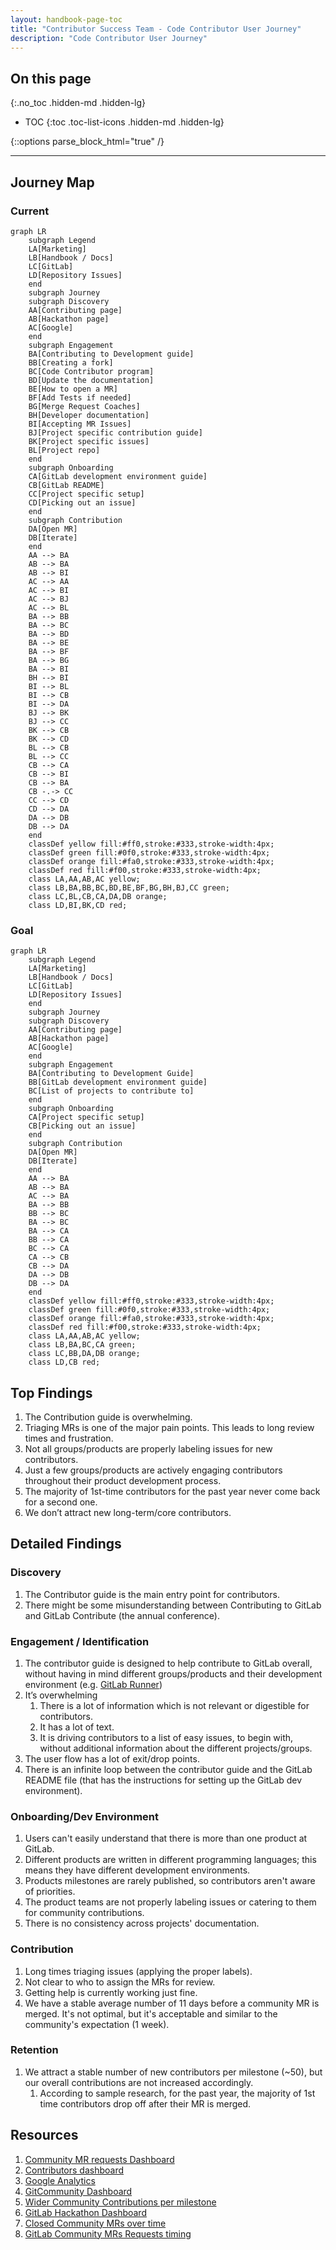 ```yaml
---
layout: handbook-page-toc
title: "Contributor Success Team - Code Contributor User Journey"
description: "Code Contributor User Journey"
---
```


## On this page

{:.no_toc .hidden-md .hidden-lg}

- TOC
{:toc .toc-list-icons .hidden-md .hidden-lg}

{::options parse_block_html="true" /}

- - -

## Journey Map

### Current

```mermaid
graph LR
    subgraph Legend
    LA[Marketing]
    LB[Handbook / Docs]
    LC[GitLab]
    LD[Repository Issues]
    end
    subgraph Journey
    subgraph Discovery
    AA[Contributing page]
    AB[Hackathon page]
    AC[Google]
    end
    subgraph Engagement
    BA[Contributing to Development guide]
    BB[Creating a fork]
    BC[Code Contributor program]
    BD[Update the documentation]
    BE[How to open a MR]
    BF[Add Tests if needed]
    BG[Merge Request Coaches]
    BH[Developer documentation]
    BI[Accepting MR Issues]
    BJ[Project specific contribution guide]
    BK[Project specific issues]
    BL[Project repo]
    end
    subgraph Onboarding
    CA[GitLab development environment guide]
    CB[GitLab README]
    CC[Project specific setup]
    CD[Picking out an issue]
    end
    subgraph Contribution
    DA[Open MR]
    DB[Iterate]
    end
    AA --> BA
    AB --> BA
    AB --> BI
    AC --> AA
    AC --> BI
    AC --> BJ
    AC --> BL
    BA --> BB
    BA --> BC
    BA --> BD
    BA --> BE
    BA --> BF
    BA --> BG
    BA --> BI
    BH --> BI
    BI --> BL
    BI --> CB
    BI --> DA
    BJ --> BK
    BJ --> CC
    BK --> CB
    BK --> CD
    BL --> CB
    BL --> CC
    CB --> CA
    CB --> BI
    CB --> BA
    CB -.-> CC
    CC --> CD
    CD --> DA
    DA --> DB
    DB --> DA
    end
    classDef yellow fill:#ff0,stroke:#333,stroke-width:4px;
    classDef green fill:#0f0,stroke:#333,stroke-width:4px;
    classDef orange fill:#fa0,stroke:#333,stroke-width:4px;
    classDef red fill:#f00,stroke:#333,stroke-width:4px;
    class LA,AA,AB,AC yellow;
    class LB,BA,BB,BC,BD,BE,BF,BG,BH,BJ,CC green;
    class LC,BL,CB,CA,DA,DB orange;
    class LD,BI,BK,CD red;
```

### Goal

```mermaid
graph LR
    subgraph Legend
    LA[Marketing]
    LB[Handbook / Docs]
    LC[GitLab]
    LD[Repository Issues]
    end
    subgraph Journey
    subgraph Discovery
    AA[Contributing page]
    AB[Hackathon page]
    AC[Google]
    end
    subgraph Engagement
    BA[Contributing to Development Guide]
    BB[GitLab development environment guide]
    BC[List of projects to contribute to]
    end
    subgraph Onboarding
    CA[Project specific setup]
    CB[Picking out an issue]
    end
    subgraph Contribution
    DA[Open MR]
    DB[Iterate]
    end
    AA --> BA
    AB --> BA
    AC --> BA
    BA --> BB
    BB --> BC
    BA --> BC
    BA --> CA
    BB --> CA
    BC --> CA
    CA --> CB
    CB --> DA
    DA --> DB
    DB --> DA
    end
    classDef yellow fill:#ff0,stroke:#333,stroke-width:4px;
    classDef green fill:#0f0,stroke:#333,stroke-width:4px;
    classDef orange fill:#fa0,stroke:#333,stroke-width:4px;
    classDef red fill:#f00,stroke:#333,stroke-width:4px;
    class LA,AA,AB,AC yellow;
    class LB,BA,BC,CA green;
    class LC,BB,DA,DB orange;
    class LD,CB red;
```

## Top Findings

1. The Contribution guide is overwhelming.
1. Triaging MRs is one of the major pain points. This leads to long review times and frustration.
1. Not all groups/products are properly labeling issues for new contributors.
1. Just a few groups/products are actively engaging contributors throughout their product development process.
1. The majority of 1st-time contributors for the past year never come back for a second one.
1. We don’t attract new long-term/core contributors.

## Detailed Findings

### Discovery

1. The Contributor guide is the main entry point for contributors.
1. There might be some misunderstanding between Contributing to GitLab and GitLab
Contribute (the annual conference).

### Engagement / Identification

1. The contributor guide is designed to help contribute to GitLab overall, without having in mind different groups/products and their development environment (e.g. [GitLab Runner](https://gitlab.com/gitlab-org/gitlab-runner))
1. It’s overwhelming
    1. There is a lot of information which is not relevant or digestible for contributors.
    1. It has a lot of text.
    1. It is driving contributors to a list of easy issues, to begin with, without additional information about the different projects/groups.
1. The user flow has a lot of exit/drop points.
1. There is an infinite loop between the contributor guide and the GitLab README file (that has the instructions for setting up the GitLab dev environment).

### Onboarding/Dev Environment

1. Users can't easily understand that there is more than one product at GitLab.
1. Different products are written in different programming languages; this means they have different development environments.
1. Products milestones are rarely published, so contributors aren't aware of priorities.
1. The product teams are not properly labeling issues or catering to them for community contributions.
1. There is no consistency across projects' documentation.

### Contribution

1. Long times triaging issues (applying the proper labels).
1. Not clear to who to assign the MRs for review.
1. Getting help is currently working just fine.
1. We have a stable average number of 11 days before a community MR is merged. It's not optimal, but it's acceptable and similar to the community's expectation (1 week).

### Retention

1. We attract a stable number of new contributors per milestone (~50), but our overall contributions are not increased accordingly.
    1. According to sample research, for the past year, the majority of 1st time contributors drop off after their MR is merged.

## Resources

1. [Community MR requests Dashboard](https://gitlab.biterg.io/app/kibana#/dashboard/b2218fd0-bc11-11e8-8aac-ef7fd4d8cbad?_g=(refreshInterval:(pause:!t,value:0),time:(from:now-10y,mode:relative,to:now))&_a=(description:'GitLab%20Merge%20Requests%20panel%20by%20Bitergia',filters:!(('$state':(store:appState),meta:(alias:Bots,disabled:!f,index:'4381a740-bc0c-11e8-8aac-ef7fd4d8cbad',key:author_bot,negate:!t,params:(query:!t,type:phrase),type:phrase,value:true),query:(match:(author_bot:(query:!t,type:phrase)))),('$state':(store:appState),meta:(alias:!n,disabled:!f,index:'4381a740-bc0c-11e8-8aac-ef7fd4d8cbad',key:author_org_name,negate:!t,params:(query:GitLab,type:phrase),type:phrase,value:GitLab),query:(match:(author_org_name:(query:GitLab,type:phrase))))),fullScreenMode:!f,options:(darkTheme:!f,hidePanelTitles:!f,useMargins:!t),panels:!((gridData:(h:8,i:'1',w:24,x:0,y:8),id:'03e16fb0-bc0e-11e8-8aac-ef7fd4d8cbad',panelIndex:'1',title:'Merge%20Requests,%20over%20time',type:visualization,version:'6.8.6'),(gridData:(h:16,i:'2',w:24,x:24,y:16),id:c7d1f570-bc0e-11e8-8aac-ef7fd4d8cbad,panelIndex:'2',title:'Merge%20Requests%20by%20Organization,%20over%20time',type:visualization,version:'6.8.6'),(embeddableConfig:(vis:(params:(config:(searchKeyword:''),sort:(columnIndex:!n,direction:!n)))),gridData:(h:16,i:'3',w:12,x:36,y:0),id:'841039a0-bc0e-11e8-8aac-ef7fd4d8cbad',panelIndex:'3',title:Projects,type:visualization,version:'6.8.6'),(embeddableConfig:(vis:(params:(config:(searchKeyword:''),sort:(columnIndex:!n,direction:!n)))),gridData:(h:24,i:'4',w:24,x:0,y:48),id:'671622d0-bc11-11e8-8aac-ef7fd4d8cbad',panelIndex:'4',title:Repositories,type:visualization,version:'6.8.6'),(gridData:(h:16,i:'5',w:12,x:24,y:0),id:'4748af70-bc0e-11e8-8aac-ef7fd4d8cbad',panelIndex:'5',title:'Submissions%20by%20Organization',type:visualization,version:'6.8.6'),(embeddableConfig:(vis:(params:(config:(searchKeyword:''),sort:(columnIndex:!n,direction:!n)))),gridData:(h:24,i:'6',w:24,x:0,y:24),id:'5760e7a0-bc0f-11e8-8aac-ef7fd4d8cbad',panelIndex:'6',title:Submitters,type:visualization,version:'6.8.6'),(gridData:(h:8,i:'7',w:24,x:0,y:16),id:'1a23fbd0-bc0e-11e8-8aac-ef7fd4d8cbad',panelIndex:'7',title:'Submitters,%20over%20time',type:visualization,version:'6.8.6'),(gridData:(h:8,i:'8',w:24,x:0,y:0),id:d00b6fc0-bc0c-11e8-8aac-ef7fd4d8cbad,panelIndex:'8',title:'Merge%20Requests',type:visualization,version:'6.8.6'),(embeddableConfig:(vis:(params:(config:(searchKeyword:''),sort:(columnIndex:!n,direction:!n)))),gridData:(h:16,i:'9',w:24,x:24,y:32),id:'1be49ac0-bc12-11e8-8aac-ef7fd4d8cbad',panelIndex:'9',title:Organizations,type:visualization,version:'6.8.6'),(embeddableConfig:(vis:(params:(config:(searchKeyword:''),sort:(columnIndex:!n,direction:!n)))),gridData:(h:24,i:'10',w:24,x:24,y:48),id:de6c3480-cb22-11e8-8aac-ef7fd4d8cbad,panelIndex:'10',title:Milestones,type:visualization,version:'6.8.6')),query:(language:lucene,query:''),timeRestore:!f,title:'GitLab%20Merge%20Requests',viewMode:view))
1. [Contributors dashboard](https://gitlab.biterg.io/app/kibana#/dashboard/b2218fd0-bc11-11e8-8aac-ef7fd4d8cbad?_g=(refreshInterval:(pause:!t,value:0),time:(from:now-10y,mode:relative,to:now))&_a=(description:'GitLab%20Merge%20Requests%20panel%20by%20Bitergia',filters:!(('$state':(store:appState),meta:(alias:Bots,disabled:!f,index:'4381a740-bc0c-11e8-8aac-ef7fd4d8cbad',key:author_bot,negate:!t,params:(query:!t,type:phrase),type:phrase,value:true),query:(match:(author_bot:(query:!t,type:phrase)))),('$state':(store:appState),meta:(alias:!n,disabled:!f,index:'4381a740-bc0c-11e8-8aac-ef7fd4d8cbad',key:author_org_name,negate:!t,params:(query:GitLab,type:phrase),type:phrase,value:GitLab),query:(match:(author_org_name:(query:GitLab,type:phrase))))),fullScreenMode:!f,options:(darkTheme:!f,hidePanelTitles:!f,useMargins:!t),panels:!((gridData:(h:8,i:'1',w:24,x:0,y:8),id:'03e16fb0-bc0e-11e8-8aac-ef7fd4d8cbad',panelIndex:'1',title:'Merge%20Requests,%20over%20time',type:visualization,version:'6.8.6'),(gridData:(h:16,i:'2',w:24,x:24,y:16),id:c7d1f570-bc0e-11e8-8aac-ef7fd4d8cbad,panelIndex:'2',title:'Merge%20Requests%20by%20Organization,%20over%20time',type:visualization,version:'6.8.6'),(embeddableConfig:(vis:(params:(config:(searchKeyword:''),sort:(columnIndex:!n,direction:!n)))),gridData:(h:16,i:'3',w:12,x:36,y:0),id:'841039a0-bc0e-11e8-8aac-ef7fd4d8cbad',panelIndex:'3',title:Projects,type:visualization,version:'6.8.6'),(embeddableConfig:(vis:(params:(config:(searchKeyword:''),sort:(columnIndex:!n,direction:!n)))),gridData:(h:24,i:'4',w:24,x:0,y:48),id:'671622d0-bc11-11e8-8aac-ef7fd4d8cbad',panelIndex:'4',title:Repositories,type:visualization,version:'6.8.6'),(gridData:(h:16,i:'5',w:12,x:24,y:0),id:'4748af70-bc0e-11e8-8aac-ef7fd4d8cbad',panelIndex:'5',title:'Submissions%20by%20Organization',type:visualization,version:'6.8.6'),(embeddableConfig:(vis:(params:(config:(searchKeyword:''),sort:(columnIndex:!n,direction:!n)))),gridData:(h:24,i:'6',w:24,x:0,y:24),id:'5760e7a0-bc0f-11e8-8aac-ef7fd4d8cbad',panelIndex:'6',title:Submitters,type:visualization,version:'6.8.6'),(gridData:(h:8,i:'7',w:24,x:0,y:16),id:'1a23fbd0-bc0e-11e8-8aac-ef7fd4d8cbad',panelIndex:'7',title:'Submitters,%20over%20time',type:visualization,version:'6.8.6'),(gridData:(h:8,i:'8',w:24,x:0,y:0),id:d00b6fc0-bc0c-11e8-8aac-ef7fd4d8cbad,panelIndex:'8',title:'Merge%20Requests',type:visualization,version:'6.8.6'),(embeddableConfig:(vis:(params:(config:(searchKeyword:''),sort:(columnIndex:!n,direction:!n)))),gridData:(h:16,i:'9',w:24,x:24,y:32),id:'1be49ac0-bc12-11e8-8aac-ef7fd4d8cbad',panelIndex:'9',title:Organizations,type:visualization,version:'6.8.6'),(embeddableConfig:(vis:(params:(config:(searchKeyword:''),sort:(columnIndex:!n,direction:!n)))),gridData:(h:24,i:'10',w:24,x:24,y:48),id:de6c3480-cb22-11e8-8aac-ef7fd4d8cbad,panelIndex:'10',title:Milestones,type:visualization,version:'6.8.6')),query:(language:lucene,query:''),timeRestore:!f,title:'GitLab%20Merge%20Requests',viewMode:view))
1. [Google Analytics](https://analytics.google.com/analytics/web/#/report/content-engagement-flow/a37019925w65271535p117457861/_u.date00=20200204&_u.date01=20210202&_r.threshold=50&_r.hlNode=0-0-235771201&_r.steps=8&_r.dimension=analytics.source/)
1. [GitCommunity Dashboard](https://gitlab.biterg.io/app/kibana#/dashboard/80a85e30-615e-11eb-a6f8-03728e7a4c82)
1. [Wider Community Contributions per milestone](https://gitlab.biterg.io/app/kibana#/dashboard/465b66f0-882a-11e9-b37c-9d3431060b53)
1. [GitLab Hackathon Dashboard](https://gitlab.biterg.io/app/kibana#/dashboard/9097a7d0-55bd-11eb-a6f8-03728e7a4c82)
1. [Closed Community MRs over time](https://gitlab.biterg.io/app/kibana#/visualize/edit/1701fec0-6b3b-11e9-8638-c11f0f1aa3fa)
1. [GitLab Community MRs Requests timing](https://gitlab.biterg.io/app/kibana#/dashboard/79c9aaa0-f9b0-11e8-9e44-9175bb6c0550?_g=(refreshInterval:(pause:!t,value:0),time:(from:now-10y,mode:relative,to:now))&_a=(description:'Community%20Merge%20Requests%20Timing%20by%20Bitergia',filters:!(('$state':(store:appState),meta:(alias:!n,disabled:!f,index:'4381a740-bc0c-11e8-8aac-ef7fd4d8cbad',key:state,negate:!f,params:(query:merged,type:phrase),type:phrase,value:merged),query:(match:(state:(query:merged,type:phrase)))),('$state':(store:appState),meta:(alias:!n,disabled:!f,index:'4381a740-bc0c-11e8-8aac-ef7fd4d8cbad',key:labels,negate:!f,params:!('Community%20contribution','Community%20Contribution'),type:phrases,value:'Community%20contribution,%20Community%20Contribution'),query:(bool:(minimum_should_match:1,should:!((match_phrase:(labels:'Community%20contribution')),(match_phrase:(labels:'Community%20Contribution'))))))),fullScreenMode:!f,options:(darkTheme:!f,hidePanelTitles:!f,useMargins:!t),panels:!((gridData:(h:8,i:'1',w:24,x:0,y:0),id:'6f332cc0-bc15-11e8-8aac-ef7fd4d8cbad',panelIndex:'1',title:Summary,type:visualization,version:'6.8.6'),(embeddableConfig:(vis:(legendOpen:!f)),gridData:(h:8,i:'2',w:12,x:12,y:8),id:e1320250-bc1b-11e8-8aac-ef7fd4d8cbad,panelIndex:'2',title:'80%20Percent%20Open%20TIme%20(Days),%20over%20time',type:visualization,version:'6.8.6'),(embeddableConfig:(vis:(legendOpen:!f)),gridData:(h:8,i:'3',w:12,x:0,y:8),id:'9f2ef530-bc15-11e8-8aac-ef7fd4d8cbad',panelIndex:'3',title:'Median%20Open%20Time%20(Days),%20over%20time',type:visualization,version:'6.8.6'),(gridData:(h:12,i:'4',w:12,x:24,y:0),id:b69849e0-bc1c-11e8-8aac-ef7fd4d8cbad,panelIndex:'4',title:Status,type:visualization,version:'6.8.6'),(gridData:(h:12,i:'5',w:12,x:36,y:0),id:'4748af70-bc0e-11e8-8aac-ef7fd4d8cbad',panelIndex:'5',title:'Merge%20Requests%20by%20Organization',type:visualization,version:'6.8.6'),(gridData:(h:8,i:'6',w:12,x:0,y:16),id:'03e16fb0-bc0e-11e8-8aac-ef7fd4d8cbad',panelIndex:'6',title:'GitLab%20Merge%20Requests,%20over%20time',type:visualization,version:'6.8.6'),(embeddableConfig:(vis:(legendOpen:!f)),gridData:(h:8,i:'7',w:12,x:12,y:16),id:'1a23fbd0-bc0e-11e8-8aac-ef7fd4d8cbad',panelIndex:'7',title:'Submitters,%20over%20time',type:visualization,version:'6.8.6'),(embeddableConfig:(vis:(params:(config:(searchKeyword:''),sort:(columnIndex:!n,direction:!n)))),gridData:(h:12,i:'8',w:24,x:24,y:12),id:dd0cd7c0-bc1d-11e8-8aac-ef7fd4d8cbad,panelIndex:'8',title:Organizations,type:visualization,version:'6.8.6'),(embeddableConfig:(vis:(params:(config:(searchKeyword:''),sort:(columnIndex:!n,direction:!n)))),gridData:(h:24,i:'9',w:24,x:0,y:24),id:'5760e7a0-bc0f-11e8-8aac-ef7fd4d8cbad',panelIndex:'9',title:Submitters,type:visualization,version:'6.8.6'),(embeddableConfig:(vis:(params:(config:(searchKeyword:''),sort:(columnIndex:!n,direction:!n)))),gridData:(h:16,i:'11',w:24,x:0,y:48),id:'671622d0-bc11-11e8-8aac-ef7fd4d8cbad',panelIndex:'11',title:Repositories,type:visualization,version:'6.8.6'),(embeddableConfig:(vis:(params:(config:(searchKeyword:''),sort:(columnIndex:!n,direction:!n)))),gridData:(h:24,i:'12',w:48,x:0,y:88),id:dc184920-bc1e-11e8-8aac-ef7fd4d8cbad,panelIndex:'12',title:'Latest%20Merge%20Request',type:visualization,version:'6.8.6'),(embeddableConfig:(vis:(params:(config:(searchKeyword:''),sort:(columnIndex:!n,direction:!n)))),gridData:(h:24,i:'13',w:48,x:0,y:64),id:'47ebe490-bc1f-11e8-8aac-ef7fd4d8cbad',panelIndex:'13',title:'Oldest%20Merge%20Requests',type:visualization,version:'6.8.6'),(embeddableConfig:(vis:(params:(config:(searchKeyword:''),sort:(columnIndex:!n,direction:!n)))),gridData:(h:24,i:'14',w:24,x:24,y:24),id:f68ba5a0-cbe0-11e8-8aac-ef7fd4d8cbad,panelIndex:'14',title:Milestones,type:visualization,version:'6.8.6')),query:(language:lucene,query:''),timeRestore:!t,title:'GitLab%20Community%20Merge%20Requests%20Timing',viewMode:view))
